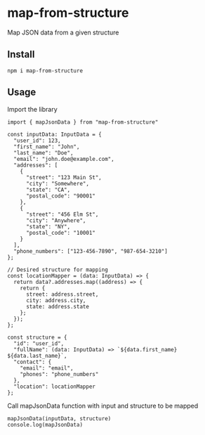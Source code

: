 # map-from-structure

Map JSON data from a given structure


## Install 
```npm i map-from-structure```

## Usage
Import the library
```
import { mapJsonData } from "map-from-structure"
```
```
const inputData: InputData = {
  "user_id": 123,
  "first_name": "John",
  "last_name": "Doe",
  "email": "john.doe@example.com",
  "addresses": [
    {
      "street": "123 Main St",
      "city": "Somewhere",
      "state": "CA",
      "postal_code": "90001"
    },
    {
      "street": "456 Elm St",
      "city": "Anywhere",
      "state": "NY",
      "postal_code": "10001"
    }
  ],
  "phone_numbers": ["123-456-7890", "987-654-3210"]
};

// Desired structure for mapping
const locationMapper = (data: InputData) => {
  return data?.addresses.map((address) => {
    return {
      street: address.street,
      city: address.city,
      state: address.state
    };
  });
};

const structure = {
  "id": "user_id",
  "fullName": (data: InputData) => `${data.first_name} ${data.last_name}`,
  "contact": {
    "email": "email",
    "phones": "phone_numbers"
  },
  "location": locationMapper
};
```
Call mapJsonData function with input and structure to be mapped
```
mapJsonData(inputData, structure)
console.log(mapJsonData)

```
